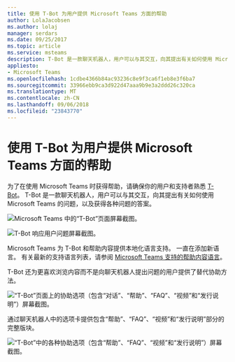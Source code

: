 ```yaml
---
title: 使用 T-Bot 为用户提供 Microsoft Teams 方面的帮助
author: LolaJacobsen
ms.author: lolaj
manager: serdars
ms.date: 09/25/2017
ms.topic: article
ms.service: msteams
description: T-Bot 是一款聊天机器人，用户可以与其交互，向其提出有关如何使用 Microsoft Teams 的问题，以及获得各种问题的答案。
appliesto:
- Microsoft Teams
ms.openlocfilehash: 1cdbe4366b84ac93236c8e9f3ca6f1eb8e3f6ba7
ms.sourcegitcommit: 33966ebb9ca3d922d47aaa9b9e3a2ddd26c320ca
ms.translationtype: MT
ms.contentlocale: zh-CN
ms.lasthandoff: 09/06/2018
ms.locfileid: "23843770"
---
```

<a name="use-t-bot-to-help-users-with-microsoft-teams"></a>使用 T-Bot 为用户提供 Microsoft Teams 方面的帮助
============================================

为了在使用 Microsoft Teams 时获得帮助，请确保你的用户和支持者熟悉 [T-Bot](https://support.office.com/article/Apps-and-services-cc1fba57-9900-4634-8306-2360a40c665b)。 T-Bot 是一款聊天机器人，用户可以与其交互，向其提出有关如何使用 Microsoft Teams 的问题，以及获得各种问题的答案。

![Microsoft Teams 中的“T-Bot”页面屏幕截图。](media/Use_T-Bot_to_help_users_with_Microsoft_Teams_image1.png)

![T-Bot 响应用户问题屏幕截图。](media/Use_T-Bot_to_help_users_with_Microsoft_Teams_image2.png)

Microsoft Teams 为 T-Bot 和帮助内容提供本地化语言支持。 一直在添加新语言。 有关最新的支持语言列表，请参阅 [Microsoft Teams 支持的帮助内容语言](https://support.office.com/article/Microsoft-Teams-supported-languages-for-help-content-9c71d10a-0c5c-49d4-b6d7-0c58cdfdf4cf)。

T-Bot 还为更喜欢浏览内容而不是向聊天机器人提出问题的用户提供了替代协助方法。

![“T-Bot”页面上的协助选项（包含“对话”、“帮助”、“FAQ”、“视频”和“发行说明”）屏幕截图。](media/Use_T-Bot_to_help_users_with_Microsoft_Teams_image3.png)

通过聊天机器人中的选项卡提供包含“帮助”、“FAQ”、“视频”和“发行说明”部分的完整版块。

![“T-Bot”中的各种协助选项（包含“帮助”、“FAQ”、“视频”和“发行说明”）屏幕截图。](media/Use_T-Bot_to_help_users_with_Microsoft_Teams_image4.png)
